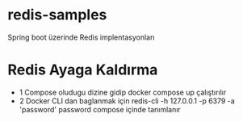 # redis-samples
Spring boot üzerinde Redis implentasyonları

# Redis Ayaga Kaldırma 
- 1 Compose oludugu dizine gidip docker compose up çalıştırılır
- 2 Docker CLI dan baglanmak için 
redis-cli -h 127.0.0.1 -p 6379 -a 'password' password compose içinde tanımlanır
